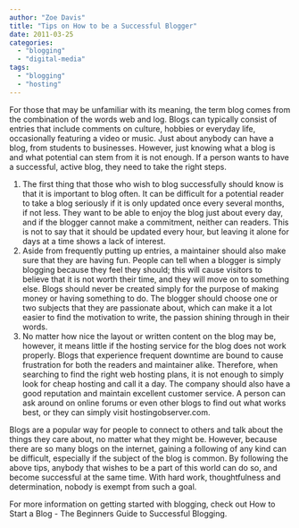 ```yaml
---
author: "Zoe Davis"
title: "Tips on How to be a Successful Blogger"
date: 2011-03-25
categories: 
  - "blogging"
  - "digital-media"
tags: 
  - "blogging"
  - "hosting"
---
```


For those that may be unfamiliar with its meaning, the term blog comes from the combination of the words web and log. Blogs can typically consist of entries that include comments on culture, hobbies or everyday life, occasionally featuring a video or music. <!--more-->Just about anybody can have a blog, from students to businesses. However, just knowing what a blog is and what potential can stem from it is not enough. If a person wants to have a successful, active blog, they need to take the right steps.

1. The first thing that those who wish to blog successfully should know is that it is important to blog often. It can be difficult for a potential reader to take a blog seriously if it is only updated once every several months, if not less. They want to be able to enjoy the blog just about every day, and if the blogger cannot make a commitment, neither can readers. This is not to say that it should be updated every hour, but leaving it alone for days at a time shows a lack of interest.
2. Aside from frequently putting up entries, a maintainer should also make sure that they are having fun. People can tell when a blogger is simply blogging because they feel they should; this will cause visitors to believe that it is not worth their time, and they will move on to something else. Blogs should never be created simply for the purpose of making money or having something to do. The blogger should choose one or two subjects that they are passionate about, which can make it a lot easier to find the motivation to write, the passion shining through in their words.
3. No matter how nice the layout or written content on the blog may be, however, it means little if the hosting service for the blog does not work properly. Blogs that experience frequent downtime are bound to cause frustration for both the readers and maintainer alike. Therefore, when searching to find the right web hosting plans, it is not enough to simply look for cheap hosting and call it a day. The company should also have a good reputation and maintain excellent customer service. A person can ask around on online forums or even other blogs to find out what works best, or they can simply visit hostingobserver.com.

Blogs are a popular way for people to connect to others and talk about the things they care about, no matter what they might be. However, because there are so many blogs on the internet, gaining a following of any kind can be difficult, especially if the subject of the blog is common. By following the above tips, anybody that wishes to be a part of this world can do so, and become successful at the same time. With hard work, thoughtfulness and determination, nobody is exempt from such a goal.

For more information on getting started with blogging, check out How to Start a Blog - The Beginners Guide to Successful Blogging.
